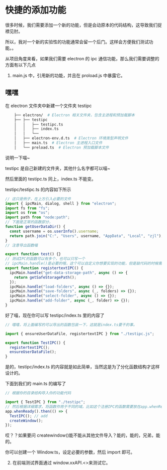 # 快捷的添加功能

很多时候，我们需要添加一个新的功能，但是会动原本的代码结构，这导致我们捉襟见肘。

所以，我对一个新的实验性的功能通常会留一个后门。这样会方便我们测试功能。。

从项目角度来看，如果我们需要 electron 的 ipc 通信功能，那么我们需要调整的方面有以下几点

1. main.js 中，引用新的功能，并且在 proload.js 中暴露它。

## 嘿嘿

在 electron 文件夹中新建一个文件夹 testipc

```bash
    ├── electron/  # Electron 相关文件夹，包含主进程和预加载脚本
    ├── ├── testipc
    │   │   ├── testipc.ts
    │   │   ├── index.ts
    │   │   └──
    │   ├── electron-env.d.ts  # Electron 环境类型声明文件
    │   ├── main.ts  # Electron 主进程入口文件
    │   └── preload.ts  # Electron 预加载脚本文件
```

说明一下喵~

testipc 是自己新建的文件夹，其他什么名字都可以喵~

然后里面的 testipc.ts 同上，index.ts 不能变。

testipc/testipc.ts 的内容如下所示

```ts
// 这只是例子，在上方引入必要的文件
import { ipcMain, dialog, shell } from "electron";
import fs from "fs";
import os from "os";
import path from "node:path";
// 下面是正常的函数部分，
function getUserDataDir() {
  const username = os.userInfo().username;
  return path.join("C:", "Users", username, "AppData", "Local", "zjl");
}
// 注意导出函数喵

export function test() {}
// 测试IPC的函数可以有多个，也可以只写一个
// ipcMain.handle()是必要的哦，这个可以自定义你想要实现的功能，但是敲代码的时候需要用到很多很多东西。
export function registertextIPC() {
  ipcMain.handle("get-data-storage-path", async () => {
    return getSafeStoragePath();
  });
  ipcMain.handle("load-folders", async () => {});
  ipcMain.handle("save-folders", async (_, folders) => {});
  ipcMain.handle("select-folder", async () => {});
  ipcMain.handle("add-folder", async (_, folder) => {});
}
```

好了喵，现在你可以写 testipc/index.ts 里的内容了

```ts
// 嘻嘻，将上面编写的可以导出的函数包装一下，这就是index.ts要干的事。

import { ensureUserDataFile, registertextIPC } from "./testipc.js";

export function TestIPC() {
  registertextIPC();
  ensureUserDataFile();
}
```

是的，testipc/index.ts 的内容就是如此简单，当然这是为了分化函数结构才这样设计的。

下面到我们的 main.ts 的编写了

```ts
// 根据你的目录结构导入你的功能代码

import { TestIPC } from "./testipc";
// 然后根据详细需求，将函数作用于不同的域。比如这个注册IPC的函数需要放在app.whenReady().then()里面，不要问我为什么，请参考electron项目的生命周期
app.whenReady().then(() => {
  TestIPC(); // add
  createWindow();
});
```

哎？？如果要问 createwindow()能不能从其他文件导入？能的，能的，兄弟，能的。

你可以创建一个 Window.ts，设定必要的参数，然后 import 即可。

2. 在前端测试界面通过 window.xxAPI.<>来测试它。
